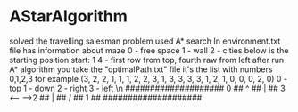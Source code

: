 # AStarAlgorithm
solved the travelling salesman problem used A* search
In environment.txt file has information about maze
0 - free space
1 - wall
2 - cities
below is the starting position 
start: 1 4 - first row from top, fourth raw from left
after run A* algorithm you take the "optimalPath.txt" file
it's the list with numbers 0,1,2,3 
for example (3, 2, 2, 1, 1, 1, 2, 2, 3, 1, 3, 3, 3, 3, 1, 2, 1, 0, 0, 0, 2, 0)
0 - top
1 - down
2 - right
3 - left \n
####################
      0           ##
      ^           ##
      |           ##
3 <--   -->2      ##
      |           ##
      \/          ##
      1           ##
####################
